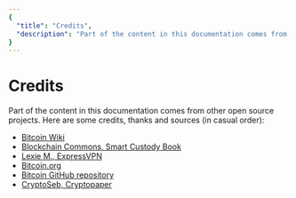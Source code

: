 ```yaml
---
{
  "title": "Credits",
  "description": "Part of the content in this documentation comes from other open source projects. Here are some credits, thanks and sources. This is the Wasabi documentation, an archive of knowledge about the open-source, non-custodial and privacy-focused Bitcoin wallet for desktop."
}
---
```




# Credits

Part of the content in this documentation comes from other open source projects.
Here are some credits, thanks and sources (in casual order):
- [Bitcoin Wiki](https://en.bitcoin.it/wiki/Main_Page)
- [Blockchain Commons, Smart Custody Book](https://www.smartcustody.com/)
- [Lexie M., ExpressVPN](https://www.expressvpn.com)
- [Bitcoin.org](https://bitcoin.org/en/)
- [Bitcoin GitHub repository](https://github.com/bitcoin/)
- [CryptoSeb, Cryptopaper](https://github.com/cryptoseb/CryptoPaper)
